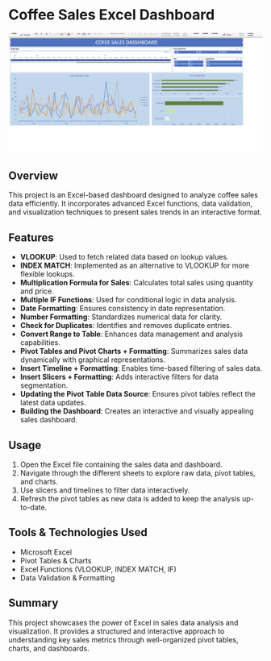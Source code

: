# Coffee Sales Excel Dashboard

![Excel Dashboard](https://github.com/rasadariranasinghe/Coffee-Sales-Dashboard--Excel/blob/main/Coffee%20Sales-Excel%20Dashboard.png)

## Overview
This project is an Excel-based dashboard designed to analyze coffee sales data efficiently. It incorporates advanced Excel functions, data validation, and visualization techniques to present sales trends in an interactive format.

## Features
- **VLOOKUP**: Used to fetch related data based on lookup values.
- **INDEX MATCH**: Implemented as an alternative to VLOOKUP for more flexible lookups.
- **Multiplication Formula for Sales**: Calculates total sales using quantity and price.
- **Multiple IF Functions**: Used for conditional logic in data analysis.
- **Date Formatting**: Ensures consistency in date representation.
- **Number Formatting**: Standardizes numerical data for clarity.
- **Check for Duplicates**: Identifies and removes duplicate entries.
- **Convert Range to Table**: Enhances data management and analysis capabilities.
- **Pivot Tables and Pivot Charts + Formatting**: Summarizes sales data dynamically with graphical representations.
- **Insert Timeline + Formatting**: Enables time-based filtering of sales data.
- **Insert Slicers + Formatting**: Adds interactive filters for data segmentation.
- **Updating the Pivot Table Data Source**: Ensures pivot tables reflect the latest data updates.
- **Building the Dashboard**: Creates an interactive and visually appealing sales dashboard.

## Usage
1. Open the Excel file containing the sales data and dashboard.
2. Navigate through the different sheets to explore raw data, pivot tables, and charts.
3. Use slicers and timelines to filter data interactively.
4. Refresh the pivot tables as new data is added to keep the analysis up-to-date.

## Tools & Technologies Used
- Microsoft Excel
- Pivot Tables & Charts
- Excel Functions (VLOOKUP, INDEX MATCH, IF)
- Data Validation & Formatting

## Summary
This project showcases the power of Excel in sales data analysis and visualization. It provides a structured and interactive approach to understanding key sales metrics through well-organized pivot tables, charts, and dashboards.

